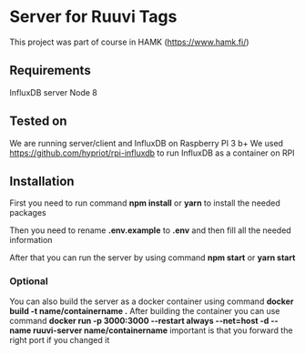 # Server for Ruuvi Tags

This project was part of course in HAMK (https://www.hamk.fi/)

## Requirements

InfluxDB server
Node 8

## Tested on

We are running server/client and InfluxDB on Raspberry PI 3 b+
We used https://github.com/hypriot/rpi-influxdb to run InfluxDB as a container on RPI

## Installation

First you need to run command **npm install** or **yarn** to install the needed packages

Then you need to rename **.env.example** to **.env** and then fill all the needed information

After that you can run the server by using command **npm start** or **yarn start**

### Optional

You can also build the server as a docker container using command **docker build -t name/containername .**
After building the container you can use command **docker run -p 3000:3000 --restart always --net=host -d --name ruuvi-server name/containername** important is that you forward the right port if you changed it
